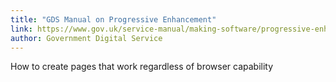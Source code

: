 ```yaml
---
title: "GDS Manual on Progressive Enhancement"
link: https://www.gov.uk/service-manual/making-software/progressive-enhancement.html
author: Government Digital Service
---
```


How to create pages that work regardless of browser capability